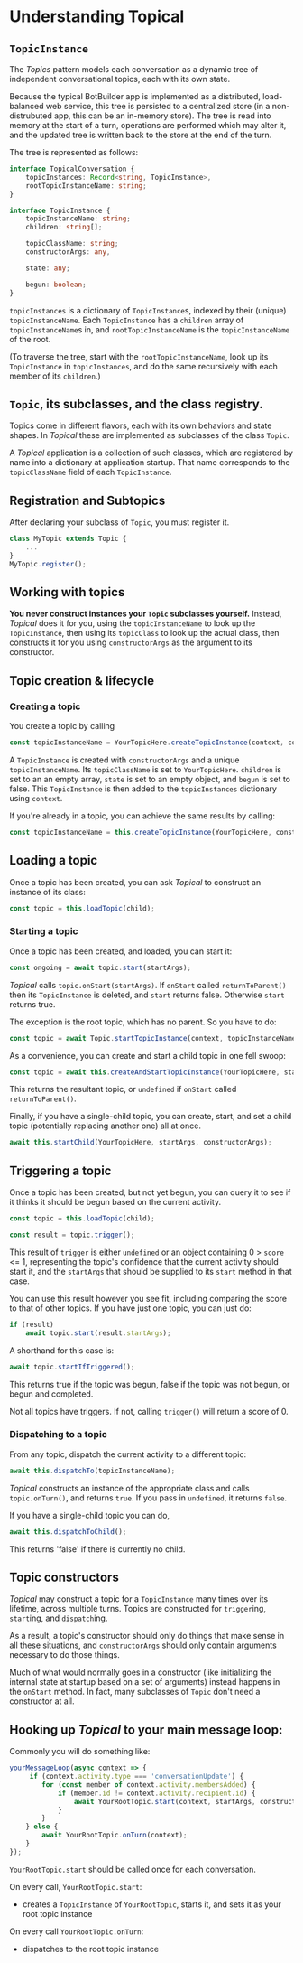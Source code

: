 
# Understanding Topical

## `TopicInstance`

The *Topics* pattern models each conversation as a dynamic tree of independent conversational topics, each with its own state.

Because the typical BotBuilder app is implemented as a distributed, load-balanced web service, this tree is persisted to a centralized store (in a non-distrubuted app, this can be an in-memory store). The tree is read into memory at the start of a turn, operations are performed which may alter it, and the updated tree is written back to the store at the end of the turn.

The tree is represented as follows:

```ts
interface TopicalConversation {
    topicInstances: Record<string, TopicInstance>,
    rootTopicInstanceName: string;
}

interface TopicInstance {
    topicInstanceName: string;
    children: string[];

    topicClassName: string;
    constructorArgs: any,

    state: any;

    begun: boolean;
}
```

`topicInstances` is a dictionary of `TopicInstance`s, indexed by their (unique) `topicInstanceName`. Each `TopicInstance` has a `children` array of `topicInstanceName`s in, and `rootTopicInstanceName` is the `topicInstanceName` of the root.

(To traverse the tree, start with the `rootTopicInstanceName`, look up its `TopicInstance` in `topicInstances`, and do the same recursively with each member of its `children`.)

## `Topic`, its subclasses, and the class registry.

Topics come in different flavors, each with its own behaviors and state shapes. In *Topical* these are implemented as subclasses of the class `Topic`.

A *Topical* application is a collection of such classes, which are registered by name into a dictionary at application startup. That name corresponds to the `topicClassName` field of each `TopicInstance`.

## Registration and Subtopics

After declaring your subclass of `Topic`, you must register it.

```ts
class MyTopic extends Topic {
    ...
}
MyTopic.register();
```

## Working with topics

**You never construct instances your `Topic` subclasses yourself.** Instead, *Topical* does it for you, using the `topicInstanceName` to look up the `TopicInstance`, then using its `topicClass` to look up the actual class, then constructs it for you using `constructorArgs` as the argument to its constructor.

## Topic creation & lifecycle

### Creating a topic

You create a topic by calling

```ts
const topicInstanceName = YourTopicHere.createTopicInstance(context, constructorArgs);
```

A `TopicInstance` is created with `constructorArgs` and a unique `topicInstanceName`. Its `topicClassName` is set to `YourTopicHere`. `children` is set to an an empty array, `state` is set to an empty object, and `begun` is set to false. This `TopicInstance` is then added to the `topicInstances` dictionary using `context`. 

If you're already in a topic, you can achieve the same results by calling:

```ts
const topicInstanceName = this.createTopicInstance(YourTopicHere, constructorArgs);
```

## Loading a topic

Once a topic has been created, you can ask *Topical* to construct an instance of its class:

```ts
const topic = this.loadTopic(child);
```

### Starting a topic

Once a topic has been created, and loaded, you can start it:

```ts
const ongoing = await topic.start(startArgs);
```

*Topical* calls `topic.onStart(startArgs)`. If `onStart` called `returnToParent()` then its `TopicInstance` is deleted, and `start` returns false. Otherwise `start` returns true.

The exception is the root topic, which has no parent. So you have to do:

```ts
const topic = await Topic.startTopicInstance(context, topicInstanceName, startArgs);
```

As a convenience, you can create and start a child topic in one fell swoop:

```ts
const topic = await this.createAndStartTopicInstance(YourTopicHere, startArgs, constructorArgs);
```

This returns the resultant topic, or `undefined` if `onStart` called `returnToParent()`.

Finally, if you have a single-child topic, you can create, start, and set a child topic (potentially replacing another one) all at once.

```ts
await this.startChild(YourTopicHere, startArgs, constructorArgs);
```

## Triggering a topic

Once a topic has been created, but not yet begun, you can query it to see if it thinks it should be begun based on the current activity.

```ts
const topic = this.loadTopic(child);

const result = topic.trigger();
```

This result of `trigger` is either `undefined` or an object containing 0 > `score` <= 1, representing the topic's confidence that the current activity should start it, and the `startArgs` that should be supplied to its `start` method in that case.

You can use this result however you see fit, including comparing the score to that of other topics. If you have just one topic, you can just do:

```ts
if (result)
    await topic.start(result.startArgs);
```

A shorthand for this case is:

```ts
await topic.startIfTriggered();
```

This returns true if the topic was begun, false if the topic was not begun, or begun and completed.

Not all topics have triggers. If not, calling `trigger()` will return a score of 0.

### Dispatching to a topic

From any topic, dispatch the current activity to a different topic:

```ts
await this.dispatchTo(topicInstanceName);
```

*Topical* constructs an instance of the appropriate class and calls `topic.onTurn()`, and returns `true`. If you pass in `undefined`, it returns `false`.

If you have a single-child topic you can do,

```ts
await this.dispatchToChild();
```

This returns 'false' if there is currently no child.

## Topic constructors

*Topical* may construct a topic for a `TopicInstance` many times over its lifetime, across multiple turns. Topics are constructed for `trigger`ing, `start`ing, and `dispatch`ing. 

As a result, a topic's constructor should only do things that make sense in all these situations, and `constructorArgs` should only contain arguments necessary to do those things.

Much of what would normally goes in a constructor (like initializing the internal state at startup based on a set of arguments) instead happens in the `onStart` method. In fact, many subclasses of `Topic` don't need a constructor at all.

## Hooking up *Topical* to your main message loop:

Commonly you will do something like:

```ts
yourMessageLoop(async context => {
     if (context.activity.type === 'conversationUpdate') {
        for (const member of context.activity.membersAdded) {
            if (member.id != context.activity.recipient.id) {
                await YourRootTopic.start(context, startArgs, constructorArgs);
            }
        }
    } else {
        await YourRootTopic.onTurn(context);
    }
});
```

`YourRootTopic.start` should be called once for each conversation.

On every call, `YourRootTopic.start`:
* creates a `TopicInstance` of `YourRootTopic`, starts it, and sets it as your root topic instance

On every call `YourRootTopic.onTurn`:
* dispatches to the root topic instance

